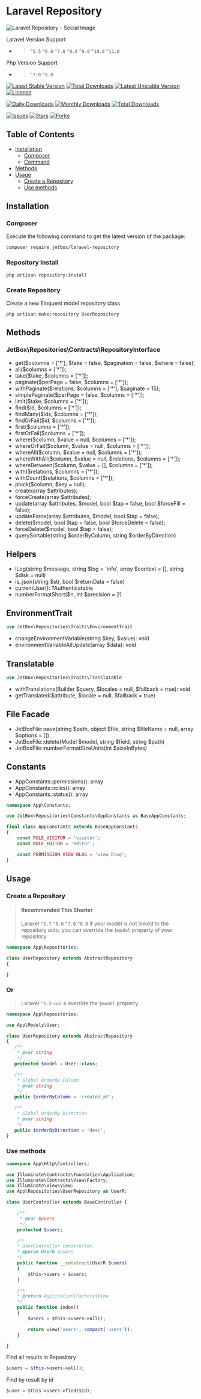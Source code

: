 # Laravel Repository

![Laravel Repository - Social Image](https://banners.beyondco.de/Laravel%20Repository.png?theme=light&packageManager=composer+require&packageName=jetbox%2Flaravel-repository&pattern=architect&style=style_1&description=Laravel+Repository+Package&md=1&showWatermark=1&fontSize=100px&images=https%3A%2F%2Flaravel.com%2Fimg%2Flogomark.min.svg)

Laravel Version Support

- > `^5.5` `^6.0` `^7.0` `^8.0` `^9.0` `^10.0` `^11.0`

Php Version Support

- > `^7.0` `^8.0`

[![Latest Stable Version](https://poser.pugx.org/jetbox/laravel-repository/v)](//packagist.org/packages/jetbox/laravel-repository)
[![Total Downloads](https://poser.pugx.org/jetbox/laravel-repository/downloads)](//packagist.org/packages/jetbox/laravel-repository)
[![Latest Unstable Version](https://poser.pugx.org/jetbox/laravel-repository/v/unstable)](//packagist.org/packages/jetbox/laravel-repository)
[![License](https://poser.pugx.org/jetbox/laravel-repository/license)](//packagist.org/packages/jetbox/laravel-repository)

[![Daily Downloads](https://poser.pugx.org/jetbox/laravel-repository/d/daily)](//packagist.org/packages/jetbox/laravel-repository)
[![Monthly Downloads](https://poser.pugx.org/jetbox/laravel-repository/d/monthly)](//packagist.org/packages/jetbox/laravel-repository)
[![Total Downloads](https://poser.pugx.org/jetbox/laravel-repository/downloads)](//packagist.org/packages/jetbox/laravel-repository)

[![Issues](https://img.shields.io/github/issues/DavitMnacakanyan/laravel-repository)](https://github.com/DavitMnacakanyan/laravel-repository/issues)
[![Stars](https://img.shields.io/github/stars/DavitMnacakanyan/laravel-repository)](https://github.com/DavitMnacakanyan/laravel-repository/stargazers)
[![Forks](https://img.shields.io/github/forks/DavitMnacakanyan/laravel-repository)](https://github.com/DavitMnacakanyan/laravel-repository/network/members)

## Table of Contents

- <a href="#installation">Installation</a>
    - <a href="#composer">Composer</a>
    - <a href="#command">Command</a>
- <a href="#methods">Methods</a>
- <a href="#usage">Usage</a>
    - <a href="#create-a-repository">Create a Repository</a>
    - <a href="#use-methods">Use methods</a>

## Installation

### Composer

Execute the following command to get the latest version of the package:

```terminal
composer require jetbox/laravel-repository
```

### Repository Install

```terminal
php artisan repository:install
```

### Create Repository

Create a new Eloquent model repository class

```terminal
php artisan make:repository UserRepository
```

## Methods

### JetBox\Repositories\Contracts\RepositoryInterface

- get($columns = ['*'], $take = false, $pagination = false, $where = false);
- all($columns = ['*']);
- take($take, $columns = ['*']);
- paginate($perPage = false, $columns = ['*']);
- withPaginate($relations, $columns = ['*'], $paginate = 15);
- simplePaginate($perPage = false, $columns = ['*']);
- limit($take, $columns = ['*']);
- find($id, $columns = ['*']);
- findMany($ids, $columns = ['*']);
- findOrFail($id, $columns = ['*']);
- first($columns = ['*']);
- firstOrFail($columns = ['*']);
- where($column, $value = null, $columns = ['*']);
- whereOrFail($column, $value = null, $columns = ['*']);
- whereAll($column, $value = null, $columns = ['*']);
- whereWithAll($column, $value = null, $relations, $columns = ['*']);
- whereBetween($column, $value = [], $columns = ['*']);
- with($relations, $columns = ['*']);
- withCount($relations, $columns = ['*']);
- pluck($column, $key = null);
- create(array $attributes);
- forceCreate(array $attributes);
- update(array $attributes, $model, bool $tap = false, bool $forceFill = false);
- updateForce(array $attributes, $model, bool $tap = false);
- delete($model, bool $tap = false, bool $forceDelete = false);
- forceDelete($model, bool $tap = false);
- querySortable(string $orderByColumn, string $orderByDirection)

## Helpers

- lLog(string $message, string $log = 'info', array $context = [], string $disk = null)
- is_json(string $str, bool $returnData = false)
- currentUser(): ?Authenticatable
- numberFormatShort($n, int $precision = 2)

## EnvironmentTrait
```php 
use JetBox\Repositories\Traits\EnvironmentTrait
```
- changeEnvironmentVariable(string $key, $value): void
- environmentVariableAllUpdate(array $data): void

## Translatable
```php 
use JetBox\Repositories\Traits\Translatable
```
- withTranslations(Builder $query, $locales = null, $fallback = true): void
- getTranslated($attribute, $locale = null, $fallback = true)

## File Facade
- JetBoxFile::save(string $path, object $file, string $fileName = null, array $options = [])
- JetBoxFile::delete(Model $model, string $field, string $path)
- JetBoxFile::numberFormatSizeUnits(int $sizeInBytes)

## Constants
- AppConstants::permissions(): array
- AppConstants::roles(): array
- AppConstants::status(): array
```php
namespace App\Constants;

use JetBox\Repositories\Constants\AppConstants as BaseAppConstants;

final class AppConstants extends BaseAppConstants
{
    const ROLE_VISITOR = 'visitor';
    const ROLE_EDITOR = 'editor';

    const PERMISSION_VIEW_BLOG = 'view_blog';
}
```

## Usage

### Create a Repository

> #### Recommended This Shorter
> Laravel `^5.7` `^6.0` `^7.0` `^8.0`
> if your model is not linked to the  repository auto, you can override the `$model` property of your repository

```php
namespace App\Repositories;

class UserRepository extends AbstractRepository
{

}
```

### Or

> Laravel `^5.2` `<=5.6` override the `$model` property

```php
namespace App\Repositories;

use App\Models\User;

class UserRepository extends AbstractRepository
{
   /**
    * @var string
    */
   protected $model = User::class;

   /**
    * Global OrderBy Column
    * @var string
    */
   public $orderByColumn = 'created_at';

   /**
    * Global OrderBy Direction
    * @var string
    */
   public $orderByDirection = 'desc';
}
```

### Use methods

```php
namespace App\Http\Controllers;

use Illuminate\Contracts\Foundation\Application;
use Illuminate\Contracts\View\Factory;
use Illuminate\View\View;
use App\Repositories\UserRepository as UserR;

class UserController extends BaseController {

    /**
     * @var $users
     */
    protected $users;

    /**
    * UserController constructor.
    * @param UserR $users
    */
    public function __construct(UserR $users)
    {
        $this->users = $users;
    }

    /**
    * @return Application|Factory|View
    */
    public function index()
    {
        $users = $this->users->all();

        return view('users', compact('users'));
    }

}
```

Find all results in Repository

```php
$users = $this->users->all();
```

Find by result by id

```php
$user = $this->users->find($id);
```
